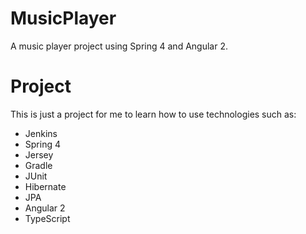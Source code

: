# MusicPlayer
A music player project using Spring 4 and Angular 2.
# Project
This is just a project for me to learn how to use technologies such as:
* Jenkins
* Spring 4
* Jersey
* Gradle
* JUnit
* Hibernate
* JPA
* Angular 2
* TypeScript